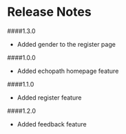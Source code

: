 # Release Notes
####1.3.0
- Added gender to the register page

####1.0.0
- Added echopath homepage feature

####1.1.0
- Added register feature

####1.2.0
- Added feedback feature